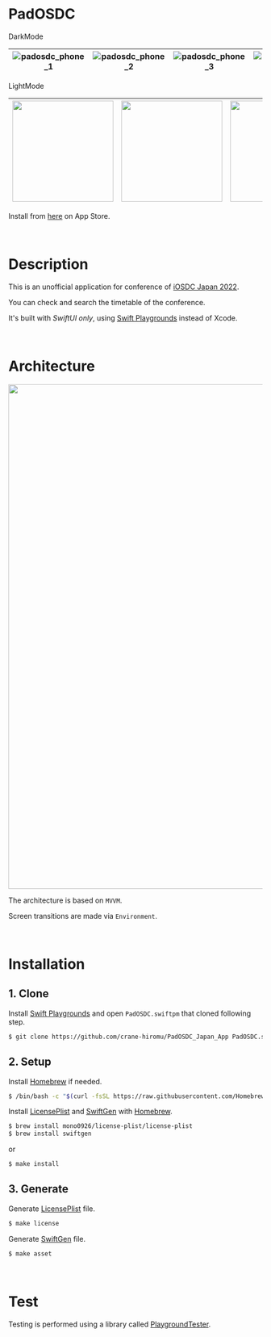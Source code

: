 # PadOSDC

DarkMode

|![padosdc_phone_1](https://user-images.githubusercontent.com/24838521/184555545-160d93de-aaf5-4cdc-ae51-02071a0cba8a.png)|![padosdc_phone_2](https://user-images.githubusercontent.com/24838521/184555547-75fa3a84-b040-4aa2-bee3-2155caa5d1ff.png)|![padosdc_phone_3](https://user-images.githubusercontent.com/24838521/184555548-bd6a0121-522f-4747-9157-5acf1b9f418a.png)|![padosdc_phone_4](https://user-images.githubusercontent.com/24838521/184555549-af3c82b4-9de1-46f1-9174-7cc5274173c2.png)|![padosdc_phone_7](https://user-images.githubusercontent.com/24838521/184555557-bafa23ec-fdeb-42d9-96ac-0d6fcbf94ede.png)|
|:---:|:---:|:---:|:---:|:---:|


LightMode

| <img src="https://user-images.githubusercontent.com/24838521/189039060-c4ea3440-ff94-4084-a564-0042af533ad1.png" width=200> | <img src="https://user-images.githubusercontent.com/24838521/189039106-35d0b9ba-b776-4e8d-8523-fc365214abff.png" width=200> | <img src="https://user-images.githubusercontent.com/24838521/189039112-375db71b-2275-4cce-83b9-5b295ba93740.png" width=200> | <img src="https://user-images.githubusercontent.com/24838521/189039119-16cf9615-8605-4840-83b5-6ff80eeb8c4d.png" width=200> | <img src="https://user-images.githubusercontent.com/24838521/189039351-77be0e1d-94de-47a6-a836-573fefb1e233.png" width=200> |
|:---:|:---:|:---:|:---:|:---:|


Install from [here](https://apps.apple.com/us/app/padosdc/id1637969392) on App Store.


<br>

# Description

This is an unofficial application for conference of [iOSDC Japan 2022](https://iosdc.jp/2022/).

You can check and search the timetable of the conference.

It's built with *SwiftUI only*, using [Swift Playgrounds](https://www.apple.com/jp/swift/playgrounds/) instead of Xcode.

<br>

# Architecture

<img src="https://user-images.githubusercontent.com/24838521/184556411-be2fe12a-f9d1-4698-8984-cbf001d4539c.png" width=1000>

The architecture is based on `MVVM`.

Screen transitions are made via `Environment`.

<br>

# Installation

## 1. Clone

Install [Swift Playgrounds](https://www.apple.com/jp/swift/playgrounds/) and open `PadOSDC.swiftpm` that cloned following step.

```bash
$ git clone https://github.com/crane-hiromu/PadOSDC_Japan_App PadOSDC.swiftpm
```

## 2. Setup

Install [Homebrew](https://brew.sh/) if needed.

```bash
$ /bin/bash -c "$(curl -fsSL https://raw.githubusercontent.com/Homebrew/install/HEAD/install.sh)"
```

Install [LicensePlist](https://github.com/mono0926/LicensePlist) and [SwiftGen](https://github.com/SwiftGen/SwiftGen) with [Homebrew](https://brew.sh/).

```bash
$ brew install mono0926/license-plist/license-plist
$ brew install swiftgen
```

or 

```bash
$ make install
```

## 3. Generate

Generate [LicensePlist](https://github.com/mono0926/LicensePlist) file.

```bash
$ make license
```

Generate [SwiftGen](https://github.com/SwiftGen/SwiftGen) file.

```bash
$ make asset
```



<br>

# Test

Testing is performed using a library called [PlaygroundTester](https://github.com/Losiowaty/PlaygroundTester).

